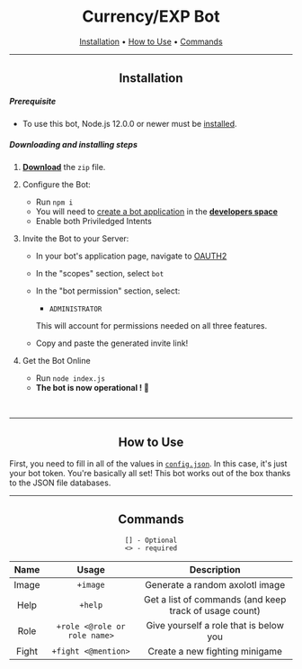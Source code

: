 <div align="center">

# Currency/EXP Bot

[Installation](#Installation) • [How to Use](#How-to-Use) • [Commands](#Commands)

---

## Installation

</div>

##### Prerequisite

- To use this bot, Node.js 12.0.0 or newer must be [installed](https://nodejs.org/en/download/).

##### Downloading and installing steps

1.  **[Download](https://github.com/jay1934/Minigame-Bot/archive/main.zip)** the `zip` file.

2.  Configure the Bot:

    - Run `npm i`
    - You will need to [create a bot application](https://discordjs.guide/preparations/setting-up-a-bot-application.html#creating-your-bot) in the **[developers space](https://discordapp.com/developers/applications/me)**
    - Enable both Priviledged Intents

3.  Invite the Bot to your Server:

    - In your bot's application page, navigate to [OAUTH2](https://discord.com/developers/applications/771430839250059274/oauth2)
    - In the "scopes" section, select `bot`
    - In the "bot permission" section, select:

      - `ADMINISTRATOR`

      This will account for permissions needed on all three features.

    - Copy and paste the generated invite link!

4.  Get the Bot Online
    - Run `node index.js`
    - **The bot is now operational ! 🎉**

<br>

---

<div align="center">

## How to Use

</div>

First, you need to fill in all of the values in [`config.json`](/config.json). In this case, it's just your bot token. You're basically all set! This bot works out of the box thanks to the JSON file databases.

---

<div align="center">

## Commands

```
[] - Optional
<> - required
```

| Name  |            Usage             |                      Description                       |
| :---: | :--------------------------: | :----------------------------------------------------: |
| Image |           `+image`           |            Generate a random axolotl image             |
| Help  |           `+help`            | Get a list of commands (and keep track of usage count) |
| Role  | `+role <@role or role name>` |         Give yourself a role that is below you         |
| Fight |     `+fight <@mention>`      |             Create a new fighting minigame             |

</div>
